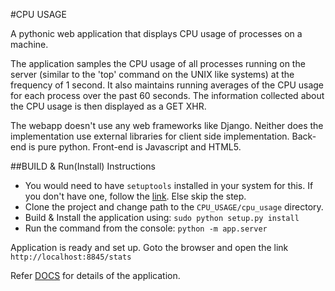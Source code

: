 #CPU USAGE

A pythonic web application that displays CPU usage of processes on a machine.

The application samples the CPU usage of all processes running on the server (similar to the 'top' command on the UNIX like systems) at the frequency of 1 second. It also maintains running averages of the CPU usage for each process over the past 60 seconds. The information collected about the CPU usage is then displayed as a GET XHR.

The webapp doesn't use any web frameworks like Django. Neither does the implementation use external libraries for client side implementation. Back-end is pure python. Front-end is Javascript and HTML5.


##BUILD & Run(Install) Instructions

+ You would need to have ```setuptools``` installed in your system for this. If you don't have one, follow the <a href="https://pypi.python.org/pypi/setuptools#id140" target="_blank">link</a>. Else skip the step.
+ Clone the project and change path to the ```CPU_USAGE/cpu_usage``` directory.
+ Build & Install the application using: ```sudo python setup.py install```
+ Run the command from the console: ```python -m app.server```

Application is ready and set up. Goto the browser and open the link ```http://localhost:8845/stats```


Refer [DOCS](docs/) for details of the application.
